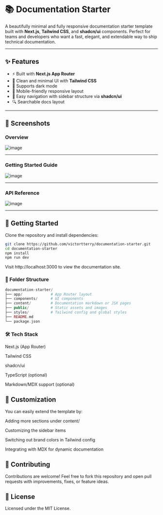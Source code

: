 # 📚 Documentation Starter

A beautifully minimal and fully responsive documentation starter template built with **Next.js**, **Tailwind CSS**, and **shadcn/ui** components. Perfect for teams and developers who want a fast, elegant, and extendable way to ship technical documentation.

---

## ✨ Features

- ⚡ Built with **Next.js App Router**
- 🎨 Clean and minimal UI with **Tailwind CSS**
- 🌙 Supports dark mode
- 📱 Mobile-friendly responsive layout
- 🧭 Easy navigation with sidebar structure via **shadcn/ui**
- 🔍 Searchable docs layout

---

## 📸 Screenshots

### Overview
![image](https://github.com/user-attachments/assets/1a579d99-748b-4322-bb35-7e52851515ba)

---

### Getting Started Guide
![image](https://github.com/user-attachments/assets/e69295e8-2bad-4a60-982e-7225f3fbb86f)


---

### API Reference

![image](https://github.com/user-attachments/assets/0721b531-f518-4395-912a-243701897f7d)


---

## 🚀 Getting Started

Clone the repository and install dependencies:

```bash
git clone https://github.com/victortterry/documentation-starter.git
cd documentation-starter
npm install
npm run dev
```
Visit http://localhost:3000 to view the documentation site.

### 🧩 Folder Structure
```php
documentation-starter/
├── app/             # App Router layout
├── components/      # UI components
├── content/         # Documentation markdown or JSX pages
├── public/          # Static assets and images
├── styles/          # Tailwind config and global styles
├── README.md
└── package.json
```
### 🛠️ Tech Stack
Next.js (App Router)

Tailwind CSS

shadcn/ui

TypeScript (optional)

Markdown/MDX support (optional)

## 🔧 Customization
You can easily extend the template by:

Adding more sections under content/

Customizing the sidebar items

Switching out brand colors in Tailwind config

Integrating with MDX for dynamic documentation

## 🤝 Contributing
Contributions are welcome! Feel free to fork this repository and open pull requests with improvements, fixes, or feature ideas.

## 📄 License
Licensed under the MIT License.
